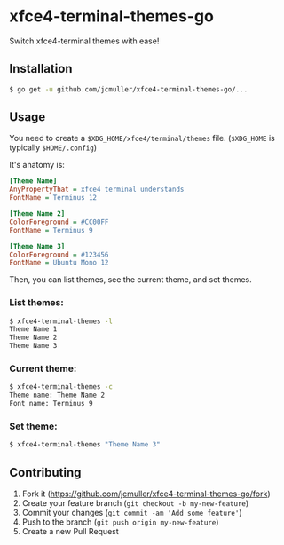 # xfce4-terminal-themes-go

Switch xfce4-terminal themes with ease!

## Installation
```bash
$ go get -u github.com/jcmuller/xfce4-terminal-themes-go/...
```

## Usage

You need to create a `$XDG_HOME/xfce4/terminal/themes` file.
(`$XDG_HOME` is typically `$HOME/.config`)

It's anatomy is:

```ini
[Theme Name]
AnyPropertyThat = xfce4 terminal understands
FontName = Terminus 12

[Theme Name 2]
ColorForeground = #CC00FF
FontName = Terminus 9

[Theme Name 3]
ColorForeground = #123456
FontName = Ubuntu Mono 12
```

Then, you can list themes, see the current theme, and set themes.

### List themes:
```sh
$ xfce4-terminal-themes -l
Theme Name 1
Theme Name 2
Theme Name 3
```

### Current theme:
```sh
$ xfce4-terminal-themes -c
Theme name: Theme Name 2
Font name: Terminus 9
```

### Set theme:
```sh
$ xfce4-terminal-themes "Theme Name 3"
```

## Contributing

1. Fork it (https://github.com/jcmuller/xfce4-terminal-themes-go/fork)
2. Create your feature branch (`git checkout -b my-new-feature`)
3. Commit your changes (`git commit -am 'Add some feature'`)
4. Push to the branch (`git push origin my-new-feature`)
5. Create a new Pull Request
